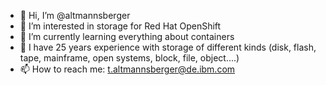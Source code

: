 - 👋 Hi, I’m @altmannsberger
- 👀 I’m interested in storage for Red Hat OpenShift
- 🌱 I’m currently learning everything about containers
- 💞️ I have 25 years experience with storage of different kinds (disk, flash, tape, mainframe, open systems, block, file, object....)
- 📫 How to reach me: t.altmannsberger@de.ibm.com

<!---
altmannsberger/altmannsberger is a ✨ special ✨ repository because its `README.md` (this file) appears on your GitHub profile.
You can click the Preview link to take a look at your changes.
--->
